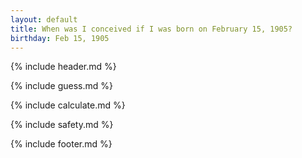 ```yaml
---
layout: default
title: When was I conceived if I was born on February 15, 1905?
birthday: Feb 15, 1905
---
```


{% include header.md %}

{% include guess.md %}

{% include calculate.md %}

{% include safety.md %}

{% include footer.md %}



